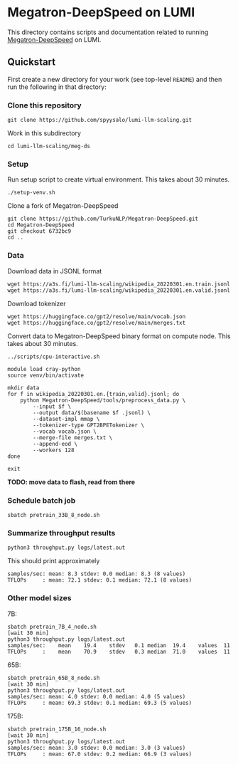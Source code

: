 # Megatron-DeepSpeed on LUMI

This directory contains scripts and documentation related to running
[Megatron-DeepSpeed](https://github.com/microsoft/Megatron-DeepSpeed)
on LUMI.

## Quickstart

First create a new directory for your work (see top-level `README`) and
then run the following in that directory:

### Clone this repository

```
git clone https://github.com/spyysalo/lumi-llm-scaling.git
```

Work in this subdirectory

```
cd lumi-llm-scaling/meg-ds
```

### Setup

Run setup script to create virtual environment. This takes about 30 minutes.

```
./setup-venv.sh 
```

Clone a fork of Megatron-DeepSpeed

```
git clone https://github.com/TurkuNLP/Megatron-DeepSpeed.git
cd Megatron-DeepSpeed
git checkout 6732bc9
cd ..
```

### Data

Download data in JSONL format

```
wget https://a3s.fi/lumi-llm-scaling/wikipedia_20220301.en.train.jsonl
wget https://a3s.fi/lumi-llm-scaling/wikipedia_20220301.en.valid.jsonl
```

Download tokenizer

```
wget https://huggingface.co/gpt2/resolve/main/vocab.json
wget https://huggingface.co/gpt2/resolve/main/merges.txt
```

Convert data to Megatron-DeepSpeed binary format on compute node.
This takes about 30 minutes.

```
../scripts/cpu-interactive.sh 

module load cray-python
source venv/bin/activate

mkdir data
for f in wikipedia_20220301.en.{train,valid}.jsonl; do
    python Megatron-DeepSpeed/tools/preprocess_data.py \
        --input $f \
        --output data/$(basename $f .jsonl) \
        --dataset-impl mmap \
        --tokenizer-type GPT2BPETokenizer \
        --vocab vocab.json \
        --merge-file merges.txt \
        --append-eod \
        --workers 128
done

exit
```

**TODO: move data to flash, read from there**

### Schedule batch job

```
sbatch pretrain_33B_8_node.sh 
```

### Summarize throughput results

```
python3 throughput.py logs/latest.out 
```

This should print approximately

```
samples/sec: mean: 8.3 stdev: 0.0 median: 8.3 (8 values)
TFLOPs     : mean: 72.1 stdev: 0.1 median: 72.1 (8 values)
```

### Other model sizes

7B:

```
sbatch pretrain_7B_4_node.sh
[wait 30 min]
python3 throughput.py logs/latest.out 
samples/sec:	mean	19.4	stdev	0.1	median	19.4	values	11
TFLOPs     :	mean	70.9	stdev	0.3	median	71.0	values	11
```

65B:

```
sbatch pretrain_65B_8_node.sh
[wait 30 min]
python3 throughput.py logs/latest.out 
samples/sec: mean: 4.0 stdev: 0.0 median: 4.0 (5 values)
TFLOPs     : mean: 69.3 stdev: 0.1 median: 69.3 (5 values)
```

175B:

```
sbatch pretrain_175B_16_node.sh
[wait 30 min]
python3 throughput.py logs/latest.out 
samples/sec: mean: 3.0 stdev: 0.0 median: 3.0 (3 values)
TFLOPs     : mean: 67.0 stdev: 0.2 median: 66.9 (3 values)
```
